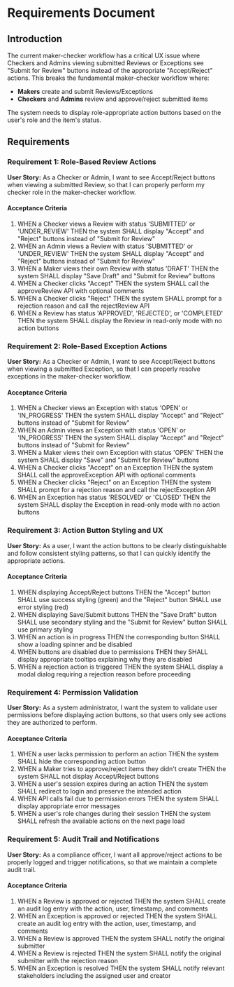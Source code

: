 # Requirements Document

## Introduction

The current maker-checker workflow has a critical UX issue where Checkers and Admins viewing submitted Reviews or Exceptions see "Submit for Review" buttons instead of the appropriate "Accept/Reject" actions. This breaks the fundamental maker-checker workflow where:

- **Makers** create and submit Reviews/Exceptions
- **Checkers** and **Admins** review and approve/reject submitted items

The system needs to display role-appropriate action buttons based on the user's role and the item's status.

## Requirements

### Requirement 1: Role-Based Review Actions

**User Story:** As a Checker or Admin, I want to see Accept/Reject buttons when viewing a submitted Review, so that I can properly perform my checker role in the maker-checker workflow.

#### Acceptance Criteria

1. WHEN a Checker views a Review with status 'SUBMITTED' or 'UNDER_REVIEW' THEN the system SHALL display "Accept" and "Reject" buttons instead of "Submit for Review"
2. WHEN an Admin views a Review with status 'SUBMITTED' or 'UNDER_REVIEW' THEN the system SHALL display "Accept" and "Reject" buttons instead of "Submit for Review"
3. WHEN a Maker views their own Review with status 'DRAFT' THEN the system SHALL display "Save Draft" and "Submit for Review" buttons
4. WHEN a Checker clicks "Accept" THEN the system SHALL call the approveReview API with optional comments
5. WHEN a Checker clicks "Reject" THEN the system SHALL prompt for a rejection reason and call the rejectReview API
6. WHEN a Review has status 'APPROVED', 'REJECTED', or 'COMPLETED' THEN the system SHALL display the Review in read-only mode with no action buttons

### Requirement 2: Role-Based Exception Actions

**User Story:** As a Checker or Admin, I want to see Accept/Reject buttons when viewing a submitted Exception, so that I can properly resolve exceptions in the maker-checker workflow.

#### Acceptance Criteria

1. WHEN a Checker views an Exception with status 'OPEN' or 'IN_PROGRESS' THEN the system SHALL display "Accept" and "Reject" buttons instead of "Submit for Review"
2. WHEN an Admin views an Exception with status 'OPEN' or 'IN_PROGRESS' THEN the system SHALL display "Accept" and "Reject" buttons instead of "Submit for Review"
3. WHEN a Maker views their own Exception with status 'OPEN' THEN the system SHALL display "Save" and "Submit for Review" buttons
4. WHEN a Checker clicks "Accept" on an Exception THEN the system SHALL call the approveException API with optional comments
5. WHEN a Checker clicks "Reject" on an Exception THEN the system SHALL prompt for a rejection reason and call the rejectException API
6. WHEN an Exception has status 'RESOLVED' or 'CLOSED' THEN the system SHALL display the Exception in read-only mode with no action buttons

### Requirement 3: Action Button Styling and UX

**User Story:** As a user, I want the action buttons to be clearly distinguishable and follow consistent styling patterns, so that I can quickly identify the appropriate actions.

#### Acceptance Criteria

1. WHEN displaying Accept/Reject buttons THEN the "Accept" button SHALL use success styling (green) and the "Reject" button SHALL use error styling (red)
2. WHEN displaying Save/Submit buttons THEN the "Save Draft" button SHALL use secondary styling and the "Submit for Review" button SHALL use primary styling
3. WHEN an action is in progress THEN the corresponding button SHALL show a loading spinner and be disabled
4. WHEN buttons are disabled due to permissions THEN they SHALL display appropriate tooltips explaining why they are disabled
5. WHEN a rejection action is triggered THEN the system SHALL display a modal dialog requiring a rejection reason before proceeding

### Requirement 4: Permission Validation

**User Story:** As a system administrator, I want the system to validate user permissions before displaying action buttons, so that users only see actions they are authorized to perform.

#### Acceptance Criteria

1. WHEN a user lacks permission to perform an action THEN the system SHALL hide the corresponding action button
2. WHEN a Maker tries to approve/reject items they didn't create THEN the system SHALL not display Accept/Reject buttons
3. WHEN a user's session expires during an action THEN the system SHALL redirect to login and preserve the intended action
4. WHEN API calls fail due to permission errors THEN the system SHALL display appropriate error messages
5. WHEN a user's role changes during their session THEN the system SHALL refresh the available actions on the next page load

### Requirement 5: Audit Trail and Notifications

**User Story:** As a compliance officer, I want all approve/reject actions to be properly logged and trigger notifications, so that we maintain a complete audit trail.

#### Acceptance Criteria

1. WHEN a Review is approved or rejected THEN the system SHALL create an audit log entry with the action, user, timestamp, and comments
2. WHEN an Exception is approved or rejected THEN the system SHALL create an audit log entry with the action, user, timestamp, and comments
3. WHEN a Review is approved THEN the system SHALL notify the original submitter
4. WHEN a Review is rejected THEN the system SHALL notify the original submitter with the rejection reason
5. WHEN an Exception is resolved THEN the system SHALL notify relevant stakeholders including the assigned user and creator